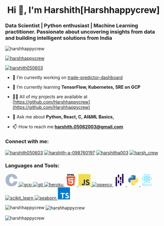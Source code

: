 <h1 align="center">Hi 👋, I'm Harshith[Harshhappycrew]</h1>
<h3 align="left">Data Scientist | Python enthusiast | Machine Learning practitioner. Passionate about uncovering insights from data and building intelligent solutions from India</h3>

<p align="left"> <img src="https://komarev.com/ghpvc/?username=harshhappycrew&label=Profile%20views&color=0e75b6&style=flat" alt="harshhappycrew" /> </p>

<p align="left"> <a href="https://github.com/ryo-ma/github-profile-trophy"><img src="https://github-profile-trophy.vercel.app/?username=harshhappycrew" alt="harshhappycrew" /></a> </p>

<p align="left"> <a href="https://twitter.com/harshith050603" target="blank"><img src="https://img.shields.io/twitter/follow/harshith050603?logo=twitter&style=for-the-badge" alt="harshith050603" /></a> </p>

- 🔭 I’m currently working on [trade-predictor-dashboard](https://github.com/Harshhappycrew/trade-predictor-dashboard)

- 🌱 I’m currently learning **TensorFlow, Kubernetes, SRE on GCP**

- 👨‍💻 All of my projects are available at [https://github.com/Harshhappycrew](https://github.com/Harshhappycrew)

- 💬 Ask me about **Python, React, C, AI&ML Basics,**

- 📫 How to reach me **harshith.05062003@gmail.com**

<h3 align="left">Connect with me:</h3>
<p align="left">
<a href="https://twitter.com/harshith050603" target="blank"><img align="center" src="https://raw.githubusercontent.com/rahuldkjain/github-profile-readme-generator/master/src/images/icons/Social/twitter.svg" alt="harshith050603" height="30" width="40" /></a>
<a href="https://linkedin.com/in/harshith-a-098760197" target="blank"><img align="center" src="https://raw.githubusercontent.com/rahuldkjain/github-profile-readme-generator/master/src/images/icons/Social/linked-in-alt.svg" alt="harshith-a-098760197" height="30" width="40" /></a>
<a href="https://kaggle.com/harshitha003" target="blank"><img align="center" src="https://raw.githubusercontent.com/rahuldkjain/github-profile-readme-generator/master/src/images/icons/Social/kaggle.svg" alt="harshitha003" height="30" width="40" /></a>
<a href="https://instagram.com/harsh_crew" target="blank"><img align="center" src="https://raw.githubusercontent.com/rahuldkjain/github-profile-readme-generator/master/src/images/icons/Social/instagram.svg" alt="harsh_crew" height="30" width="40" /></a>
</p>

<h3 align="left">Languages and Tools:</h3>
<p align="left"> <a href="https://www.cprogramming.com/" target="_blank" rel="noreferrer"> <img src="https://raw.githubusercontent.com/devicons/devicon/master/icons/c/c-original.svg" alt="c" width="40" height="40"/> </a> <a href="https://cloud.google.com" target="_blank" rel="noreferrer"> <img src="https://www.vectorlogo.zone/logos/google_cloud/google_cloud-icon.svg" alt="gcp" width="40" height="40"/> </a> <a href="https://git-scm.com/" target="_blank" rel="noreferrer"> <img src="https://www.vectorlogo.zone/logos/git-scm/git-scm-icon.svg" alt="git" width="40" height="40"/> </a> <a href="https://heroku.com" target="_blank" rel="noreferrer"> <img src="https://www.vectorlogo.zone/logos/heroku/heroku-icon.svg" alt="heroku" width="40" height="40"/> </a> <a href="https://www.w3.org/html/" target="_blank" rel="noreferrer"> <img src="https://raw.githubusercontent.com/devicons/devicon/master/icons/html5/html5-original-wordmark.svg" alt="html5" width="40" height="40"/> </a> <a href="https://developer.mozilla.org/en-US/docs/Web/JavaScript" target="_blank" rel="noreferrer"> <img src="https://raw.githubusercontent.com/devicons/devicon/master/icons/javascript/javascript-original.svg" alt="javascript" width="40" height="40"/> </a> <a href="https://opencv.org/" target="_blank" rel="noreferrer"> <img src="https://www.vectorlogo.zone/logos/opencv/opencv-icon.svg" alt="opencv" width="40" height="40"/> </a> <a href="https://pandas.pydata.org/" target="_blank" rel="noreferrer"> <img src="https://raw.githubusercontent.com/devicons/devicon/2ae2a900d2f041da66e950e4d48052658d850630/icons/pandas/pandas-original.svg" alt="pandas" width="40" height="40"/> </a> <a href="https://www.python.org" target="_blank" rel="noreferrer"> <img src="https://raw.githubusercontent.com/devicons/devicon/master/icons/python/python-original.svg" alt="python" width="40" height="40"/> </a> <a href="https://reactjs.org/" target="_blank" rel="noreferrer"> <img src="https://raw.githubusercontent.com/devicons/devicon/master/icons/react/react-original-wordmark.svg" alt="react" width="40" height="40"/> </a> <a href="https://scikit-learn.org/" target="_blank" rel="noreferrer"> <img src="https://upload.wikimedia.org/wikipedia/commons/0/05/Scikit_learn_logo_small.svg" alt="scikit_learn" width="40" height="40"/> </a> <a href="https://seaborn.pydata.org/" target="_blank" rel="noreferrer"> <img src="https://seaborn.pydata.org/_images/logo-mark-lightbg.svg" alt="seaborn" width="40" height="40"/> </a> <a href="https://www.typescriptlang.org/" target="_blank" rel="noreferrer"> <img src="https://raw.githubusercontent.com/devicons/devicon/master/icons/typescript/typescript-original.svg" alt="typescript" width="40" height="40"/> </a> </p>

<p><img align="left" src="https://github-readme-stats.vercel.app/api/top-langs?username=harshhappycrew&show_icons=true&locale=en&layout=compact" alt="harshhappycrew" /></p>

<p>&nbsp;<img align="center" src="https://github-readme-stats.vercel.app/api?username=harshhappycrew&show_icons=true&locale=en" alt="harshhappycrew" /></p>

<p><img align="center" src="https://github-readme-streak-stats.herokuapp.com/?user=harshhappycrew&" alt="harshhappycrew" /></p>

<!--
**Harshhappycrew/Harshhappycrew** is a ✨ _special_ ✨ repository because its `README.md` (this file) appears on your GitHub profile.

Here are some ideas to get you started:

- 🔭 I’m currently working on ...
- 🌱 I’m currently learning ...
- 👯 I’m looking to collaborate on ...
- 🤔 I’m looking for help with ...
- 💬 Ask me about ...
- 📫 How to reach me: ...
- 😄 Pronouns: ...
- ⚡ Fun fact: ...
-->
